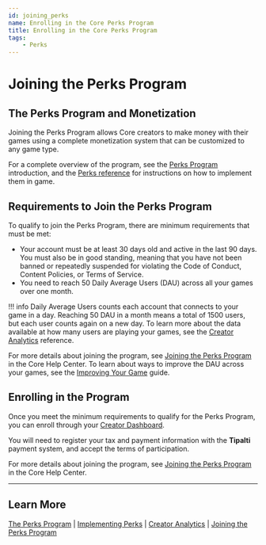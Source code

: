 ```yaml
---
id: joining_perks
name: Enrolling in the Core Perks Program
title: Enrolling in the Core Perks Program
tags:
    - Perks
---
```


# Joining the Perks Program

## The Perks Program and Monetization

Joining the Perks Program allows Core creators to make money with their games using a complete monetization system that can be customized to any game type.

For a complete overview of the program, see the [Perks Program](perks_program.md) introduction, and the [Perks reference](implementing_perks.md) for instructions on how to implement them in game.

## Requirements to Join the Perks Program

To qualify to join the Perks Program, there are minimum requirements that must be met:

- Your account must be at least 30 days old and active in the last 90 days. You must also be in good standing, meaning that you have not been banned or repeatedly suspended for violating the Code of Conduct, Content Policies, or Terms of Service.
- You need to reach 50 Daily Average Users (DAU) across all your games over one month.

!!! info
    Daily Average Users counts each account that connects to your game in a day. Reaching 50 DAU in a month means a total of 1500 users, but each user counts again on a new day. To learn more about the data available at how many users are playing your games, see the [Creator Analytics](creator_analytics.md) reference.

For more details about joining the program, see [Joining the Perks Program](https://support.coregames.com/hc/en-us/articles/1500000105081-Joining-the-Perks-Program) in the Core Help Center. To learn about ways to improve the DAU across your games, see the [Improving Your Game](../tutorials/improving_your_game.md) guide.

## Enrolling in the Program

Once you meet the minimum requirements to qualify for the Perks Program, you can enroll through your [Creator Dashboard](https://www.coregames.com/create/dashboard).

You will need to register your tax and payment information with the **Tipalti** payment system, and accept the terms of participation.

For more details about joining the program, see [Joining the Perks Program](https://support.coregames.com/hc/en-us/articles/1500000105081-Joining-the-Perks-Program) in the Core Help Center.

---

## Learn More

 [The Perks Program](perks_program.md) | [Implementing Perks](implementing_perks.md) | [Creator Analytics](creator_analytics.md) | [Joining the Perks Program](https://support.coregames.com/hc/en-us/articles/1500000063182-How-to-Join-the-Perks-Program)
